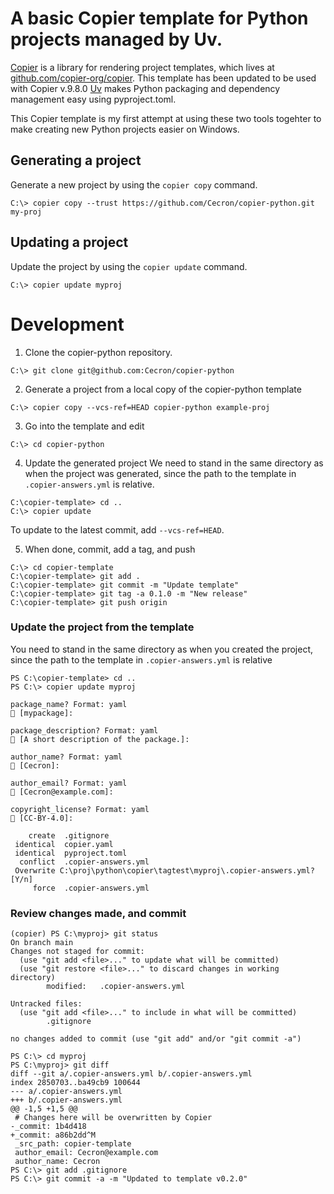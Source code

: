 # A basic Copier template for Python projects managed by Uv.

[Copier](https://copier.readthedocs.io/) is a library for rendering project templates, which lives at [github.com/copier-org/copier](https://github.com/copier-org/copier/). This template has been updated to be used with Copier v.9.8.0
[Uv](https://docs.astral.sh/uv/) makes Python packaging and dependency management easy using pyproject.toml.

This Copier template is my first attempt at using these two tools togehter to make creating new Python projects easier on Windows.

## Generating a project

Generate a new project by using the `copier copy` command.

``` shell
C:\> copier copy --trust https://github.com/Cecron/copier-python.git my-proj
```

## Updating a project

Update the project by using the `copier update` command.
``` shell
C:\> copier update myproj
```

# Development

1. Clone the copier-python repository.
``` shell
C:\> git clone git@github.com:Cecron/copier-python
```

2. Generate a project from a local copy of the copier-python template
``` shell
C:\> copier copy --vcs-ref=HEAD copier-python example-proj
```

3. Go into the template and edit
``` shell
C:\> cd copier-python
```


4. Update the generated project
We need to stand in the same directory as when the project was generated, since the path to the template in `.copier-answers.yml` is relative.

``` shell
C:\copier-template> cd ..
C:\> copier update
```
To update to the latest commit, add `--vcs-ref=HEAD`.


5. When done, commit, add a tag, and push
``` shell
C:\> cd copier-template
C:\copier-template> git add .
C:\copier-template> git commit -m "Update template"
C:\copier-template> git tag -a 0.1.0 -m "New release"
C:\copier-template> git push origin
```



### Update the project from the template

You need to stand in the same directory as when you created the project,
since the path to the template in `.copier-answers.yml` is relative

``` shell
PS C:\copier-template> cd ..
PS C:\> copier update myproj

package_name? Format: yaml
🎤 [mypackage]:

package_description? Format: yaml
🎤 [A short description of the package.]:

author_name? Format: yaml
🎤 [Cecron]:

author_email? Format: yaml
🎤 [Cecron@example.com]:

copyright_license? Format: yaml
🎤 [CC-BY-4.0]:

    create  .gitignore
 identical  copier.yaml
 identical  pyproject.toml
  conflict  .copier-answers.yml
 Overwrite C:\proj\python\copier\tagtest\myproj\.copier-answers.yml? [Y/n]
     force  .copier-answers.yml
```

### Review changes made, and commit

``` shell
(copier) PS C:\myproj> git status
On branch main
Changes not staged for commit:
  (use "git add <file>..." to update what will be committed)
  (use "git restore <file>..." to discard changes in working directory)
        modified:   .copier-answers.yml

Untracked files:
  (use "git add <file>..." to include in what will be committed)
        .gitignore

no changes added to commit (use "git add" and/or "git commit -a")

PS C:\> cd myproj
PS C:\myproj> git diff
diff --git a/.copier-answers.yml b/.copier-answers.yml
index 2850703..ba49cb9 100644
--- a/.copier-answers.yml
+++ b/.copier-answers.yml
@@ -1,5 +1,5 @@
 # Changes here will be overwritten by Copier
-_commit: 1b4d418
+_commit: a86b2dd^M
 _src_path: copier-template
 author_email: Cecron@example.com
 author_name: Cecron
PS C:\> git add .gitignore
PS C:\> git commit -a -m "Updated to template v0.2.0"
```
